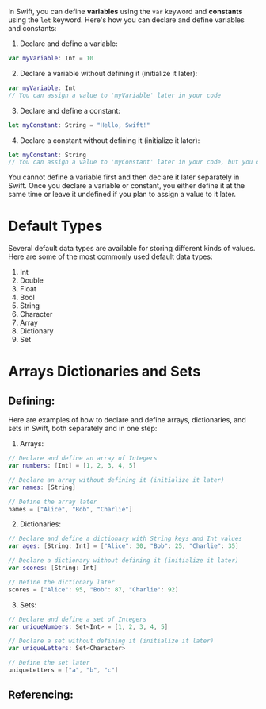 
In Swift, you can define **variables** using the `var` keyword and **constants** using the `let` keyword. Here's how you can declare and define variables and constants:

1. Declare and define a variable:
```Swift
var myVariable: Int = 10
```

2. Declare a variable without defining it (initialize it later):
```Swift
var myVariable: Int 
// You can assign a value to 'myVariable' later in your code
```

3. Declare and define a constant:
```Swift
let myConstant: String = "Hello, Swift!"
```

4. Declare a constant without defining it (initialize it later):
```Swift
let myConstant: String 
// You can assign a value to 'myConstant' later in your code, but you can't change it once it's set
```

You cannot define a variable first and then declare it later separately in Swift. Once you declare a variable or constant, you either define it at the same time or leave it undefined if you plan to assign a value to it later.

# Default Types

Several default data types are available for storing different kinds of values. Here are some of the most commonly used default data types:

1. Int
2. Double
3. Float
4. Bool
5. String
6. Character
7. Array
8. Dictionary
9. Set

# Arrays Dictionaries and Sets

## Defining:

Here are examples of how to declare and define arrays, dictionaries, and sets in Swift, both separately and in one step:

1. Arrays:
```Swift
// Declare and define an array of Integers
var numbers: [Int] = [1, 2, 3, 4, 5]

// Declare an array without defining it (initialize it later)
var names: [String]

// Define the array later
names = ["Alice", "Bob", "Charlie"]

```

2. Dictionaries:
```Swift
// Declare and define a dictionary with String keys and Int values
var ages: [String: Int] = ["Alice": 30, "Bob": 25, "Charlie": 35]

// Declare a dictionary without defining it (initialize it later)
var scores: [String: Int]

// Define the dictionary later
scores = ["Alice": 95, "Bob": 87, "Charlie": 92]

```


3. Sets:
```Swift
// Declare and define a set of Integers
var uniqueNumbers: Set<Int> = [1, 2, 3, 4, 5]

// Declare a set without defining it (initialize it later)
var uniqueLetters: Set<Character>

// Define the set later
uniqueLetters = ["a", "b", "c"]

```

## Referencing:

